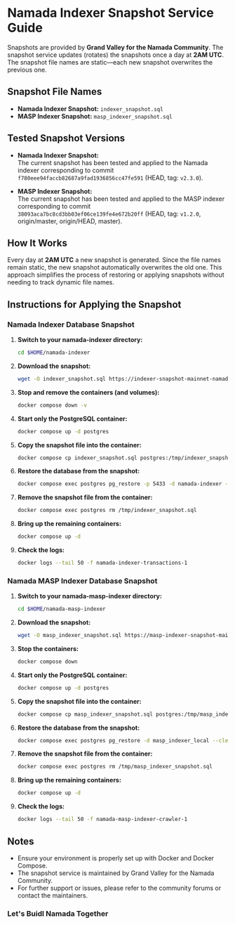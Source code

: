 # Namada Indexer Snapshot Service Guide

Snapshots are provided by **Grand Valley for the Namada Community**. The snapshot service updates (rotates) the snapshots once a day at **2AM UTC**. The snapshot file names are static—each new snapshot overwrites the previous one.

## Snapshot File Names

- **Namada Indexer Snapshot:** `indexer_snapshot.sql`
- **MASP Indexer Snapshot:** `masp_indexer_snapshot.sql`

## Tested Snapshot Versions

- **Namada Indexer Snapshot:**  
  The current snapshot has been tested and applied to the Namada indexer corresponding to commit  
  `f780eee94faccb82687a9fad1936856cc47fe591` (HEAD, tag: `v2.3.0`).

- **MASP Indexer Snapshot:**  
  The current snapshot has been tested and applied to the MASP indexer corresponding to commit  
  `38093aca7bc8cd3bb03ef06ce139fe4e672b20ff` (HEAD, tag: `v1.2.0`, origin/master, origin/HEAD, master).

## How It Works

Every day at **2AM UTC** a new snapshot is generated. Since the file names remain static, the new snapshot automatically overwrites the old one. This approach simplifies the process of restoring or applying snapshots without needing to track dynamic file names.

## Instructions for Applying the Snapshot

### Namada Indexer Database Snapshot

1. **Switch to your namada-indexer directory:**

   ```bash
   cd $HOME/namada-indexer
   ```

2. **Download the snapshot:**

   ```bash
   wget -O indexer_snapshot.sql https://indexer-snapshot-mainnet-namada.grandvalleys.com/indexer_snapshot.sql
   ```

3. **Stop and remove the containers (and volumes):**

   ```bash
   docker compose down -v
   ```

4. **Start only the PostgreSQL container:**

   ```bash
   docker compose up -d postgres
   ```

5. **Copy the snapshot file into the container:**

   ```bash
   docker compose cp indexer_snapshot.sql postgres:/tmp/indexer_snapshot.sql
   ```

6. **Restore the database from the snapshot:**

   ```bash
   docker compose exec postgres pg_restore -p 5433 -d namada-indexer --clean /tmp/indexer_snapshot.sql --verbose
   ```

7. **Remove the snapshot file from the container:**

   ```bash
   docker compose exec postgres rm /tmp/indexer_snapshot.sql
   ```

8. **Bring up the remaining containers:**

   ```bash
   docker compose up -d
   ```

9. **Check the logs:**
   ```bash
   docker logs --tail 50 -f namada-indexer-transactions-1
   ```

### Namada MASP Indexer Database Snapshot

1. **Switch to your namada-masp-indexer directory:**

   ```bash
   cd $HOME/namada-masp-indexer
   ```

2. **Download the snapshot:**

   ```bash
   wget -O masp_indexer_snapshot.sql https://masp-indexer-snapshot-mainnet-namada.grandvalleys.com/masp_indexer_snapshot.sql
   ```

3. **Stop the containers:**

   ```bash
   docker compose down
   ```

4. **Start only the PostgreSQL container:**

   ```bash
   docker compose up -d postgres
   ```

5. **Copy the snapshot file into the container:**

   ```bash
   docker compose cp masp_indexer_snapshot.sql postgres:/tmp/masp_indexer_snapshot.sql
   ```

6. **Restore the database from the snapshot:**

   ```bash
   docker compose exec postgres pg_restore -d masp_indexer_local --clean /tmp/masp_indexer_snapshot.sql --verbose
   ```

7. **Remove the snapshot file from the container:**

   ```bash
   docker compose exec postgres rm /tmp/masp_indexer_snapshot.sql
   ```

8. **Bring up the remaining containers:**

   ```bash
   docker compose up -d
   ```

9. **Check the logs:**
   ```bash
   docker logs --tail 50 -f namada-masp-indexer-crawler-1
   ```

## Notes

- Ensure your environment is properly set up with Docker and Docker Compose.
- The snapshot service is maintained by Grand Valley for the Namada Community.
- For further support or issues, please refer to the community forums or contact the maintainers.

### Let's Buidl Namada Together
